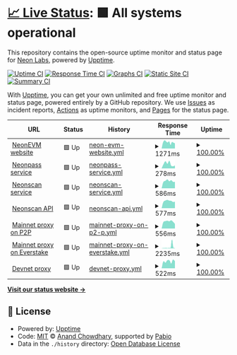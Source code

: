 # [📈 Live Status](https://status.neonevm.org): <!--live status--> **🟩 All systems operational**

This repository contains the open-source uptime monitor and status page for [Neon Labs](https://neon-labs.org/), powered by [Upptime](https://github.com/upptime/upptime).

[![Uptime CI](https://github.com/neonlabsorg/status/workflows/Uptime%20CI/badge.svg)](https://github.com/neonlabsorg/status/actions?query=workflow%3A%22Uptime+CI%22)
[![Response Time CI](https://github.com/neonlabsorg/status/workflows/Response%20Time%20CI/badge.svg)](https://github.com/neonlabsorg/status/actions?query=workflow%3A%22Response+Time+CI%22)
[![Graphs CI](https://github.com/neonlabsorg/status/workflows/Graphs%20CI/badge.svg)](https://github.com/neonlabsorg/status/actions?query=workflow%3A%22Graphs+CI%22)
[![Static Site CI](https://github.com/neonlabsorg/status/workflows/Static%20Site%20CI/badge.svg)](https://github.com/neonlabsorg/status/actions?query=workflow%3A%22Static+Site+CI%22)
[![Summary CI](https://github.com/neonlabsorg/status/workflows/Summary%20CI/badge.svg)](https://github.com/neonlabsorg/status/actions?query=workflow%3A%22Summary+CI%22)

With [Upptime](https://upptime.js.org), you can get your own unlimited and free uptime monitor and status page, powered entirely by a GitHub repository. We use [Issues](https://github.com/neonlabsorg/status/issues) as incident reports, [Actions](https://github.com/neonlabsorg/status/actions) as uptime monitors, and [Pages](https://status.neonevm.org) for the status page.

<!--start: status pages-->
<!-- This summary is generated by Upptime (https://github.com/upptime/upptime) -->
<!-- Do not edit this manually, your changes will be overwritten -->
<!-- prettier-ignore -->
| URL | Status | History | Response Time | Uptime |
| --- | ------ | ------- | ------------- | ------ |
| <img alt="" src="https://icons.duckduckgo.com/ip3/neonevm.org.ico" height="13"> [NeonEVM website](https://neonevm.org) | 🟩 Up | [neon-evm-website.yml](https://github.com/neonlabsorg/status/commits/HEAD/history/neon-evm-website.yml) | <details><summary><img alt="Response time graph" src="./graphs/neon-evm-website/response-time-week.png" height="20"> 1271ms</summary><br><a href="https://status.neonevm.org/history/neon-evm-website"><img alt="Response time 1297" src="https://img.shields.io/endpoint?url=https%3A%2F%2Fraw.githubusercontent.com%2Fneonlabsorg%2Fstatus%2FHEAD%2Fapi%2Fneon-evm-website%2Fresponse-time.json"></a><br><a href="https://status.neonevm.org/history/neon-evm-website"><img alt="24-hour response time 1554" src="https://img.shields.io/endpoint?url=https%3A%2F%2Fraw.githubusercontent.com%2Fneonlabsorg%2Fstatus%2FHEAD%2Fapi%2Fneon-evm-website%2Fresponse-time-day.json"></a><br><a href="https://status.neonevm.org/history/neon-evm-website"><img alt="7-day response time 1271" src="https://img.shields.io/endpoint?url=https%3A%2F%2Fraw.githubusercontent.com%2Fneonlabsorg%2Fstatus%2FHEAD%2Fapi%2Fneon-evm-website%2Fresponse-time-week.json"></a><br><a href="https://status.neonevm.org/history/neon-evm-website"><img alt="30-day response time 1297" src="https://img.shields.io/endpoint?url=https%3A%2F%2Fraw.githubusercontent.com%2Fneonlabsorg%2Fstatus%2FHEAD%2Fapi%2Fneon-evm-website%2Fresponse-time-month.json"></a><br><a href="https://status.neonevm.org/history/neon-evm-website"><img alt="1-year response time 1297" src="https://img.shields.io/endpoint?url=https%3A%2F%2Fraw.githubusercontent.com%2Fneonlabsorg%2Fstatus%2FHEAD%2Fapi%2Fneon-evm-website%2Fresponse-time-year.json"></a></details> | <details><summary><a href="https://status.neonevm.org/history/neon-evm-website">100.00%</a></summary><a href="https://status.neonevm.org/history/neon-evm-website"><img alt="All-time uptime 100.00%" src="https://img.shields.io/endpoint?url=https%3A%2F%2Fraw.githubusercontent.com%2Fneonlabsorg%2Fstatus%2FHEAD%2Fapi%2Fneon-evm-website%2Fuptime.json"></a><br><a href="https://status.neonevm.org/history/neon-evm-website"><img alt="24-hour uptime 100.00%" src="https://img.shields.io/endpoint?url=https%3A%2F%2Fraw.githubusercontent.com%2Fneonlabsorg%2Fstatus%2FHEAD%2Fapi%2Fneon-evm-website%2Fuptime-day.json"></a><br><a href="https://status.neonevm.org/history/neon-evm-website"><img alt="7-day uptime 100.00%" src="https://img.shields.io/endpoint?url=https%3A%2F%2Fraw.githubusercontent.com%2Fneonlabsorg%2Fstatus%2FHEAD%2Fapi%2Fneon-evm-website%2Fuptime-week.json"></a><br><a href="https://status.neonevm.org/history/neon-evm-website"><img alt="30-day uptime 100.00%" src="https://img.shields.io/endpoint?url=https%3A%2F%2Fraw.githubusercontent.com%2Fneonlabsorg%2Fstatus%2FHEAD%2Fapi%2Fneon-evm-website%2Fuptime-month.json"></a><br><a href="https://status.neonevm.org/history/neon-evm-website"><img alt="1-year uptime 100.00%" src="https://img.shields.io/endpoint?url=https%3A%2F%2Fraw.githubusercontent.com%2Fneonlabsorg%2Fstatus%2FHEAD%2Fapi%2Fneon-evm-website%2Fuptime-year.json"></a></details>
| <img alt="" src="https://icons.duckduckgo.com/ip3/neonpass.live.ico" height="13"> [Neonpass service](https://neonpass.live) | 🟩 Up | [neonpass-service.yml](https://github.com/neonlabsorg/status/commits/HEAD/history/neonpass-service.yml) | <details><summary><img alt="Response time graph" src="./graphs/neonpass-service/response-time-week.png" height="20"> 278ms</summary><br><a href="https://status.neonevm.org/history/neonpass-service"><img alt="Response time 269" src="https://img.shields.io/endpoint?url=https%3A%2F%2Fraw.githubusercontent.com%2Fneonlabsorg%2Fstatus%2FHEAD%2Fapi%2Fneonpass-service%2Fresponse-time.json"></a><br><a href="https://status.neonevm.org/history/neonpass-service"><img alt="24-hour response time 153" src="https://img.shields.io/endpoint?url=https%3A%2F%2Fraw.githubusercontent.com%2Fneonlabsorg%2Fstatus%2FHEAD%2Fapi%2Fneonpass-service%2Fresponse-time-day.json"></a><br><a href="https://status.neonevm.org/history/neonpass-service"><img alt="7-day response time 278" src="https://img.shields.io/endpoint?url=https%3A%2F%2Fraw.githubusercontent.com%2Fneonlabsorg%2Fstatus%2FHEAD%2Fapi%2Fneonpass-service%2Fresponse-time-week.json"></a><br><a href="https://status.neonevm.org/history/neonpass-service"><img alt="30-day response time 269" src="https://img.shields.io/endpoint?url=https%3A%2F%2Fraw.githubusercontent.com%2Fneonlabsorg%2Fstatus%2FHEAD%2Fapi%2Fneonpass-service%2Fresponse-time-month.json"></a><br><a href="https://status.neonevm.org/history/neonpass-service"><img alt="1-year response time 269" src="https://img.shields.io/endpoint?url=https%3A%2F%2Fraw.githubusercontent.com%2Fneonlabsorg%2Fstatus%2FHEAD%2Fapi%2Fneonpass-service%2Fresponse-time-year.json"></a></details> | <details><summary><a href="https://status.neonevm.org/history/neonpass-service">100.00%</a></summary><a href="https://status.neonevm.org/history/neonpass-service"><img alt="All-time uptime 100.00%" src="https://img.shields.io/endpoint?url=https%3A%2F%2Fraw.githubusercontent.com%2Fneonlabsorg%2Fstatus%2FHEAD%2Fapi%2Fneonpass-service%2Fuptime.json"></a><br><a href="https://status.neonevm.org/history/neonpass-service"><img alt="24-hour uptime 100.00%" src="https://img.shields.io/endpoint?url=https%3A%2F%2Fraw.githubusercontent.com%2Fneonlabsorg%2Fstatus%2FHEAD%2Fapi%2Fneonpass-service%2Fuptime-day.json"></a><br><a href="https://status.neonevm.org/history/neonpass-service"><img alt="7-day uptime 100.00%" src="https://img.shields.io/endpoint?url=https%3A%2F%2Fraw.githubusercontent.com%2Fneonlabsorg%2Fstatus%2FHEAD%2Fapi%2Fneonpass-service%2Fuptime-week.json"></a><br><a href="https://status.neonevm.org/history/neonpass-service"><img alt="30-day uptime 100.00%" src="https://img.shields.io/endpoint?url=https%3A%2F%2Fraw.githubusercontent.com%2Fneonlabsorg%2Fstatus%2FHEAD%2Fapi%2Fneonpass-service%2Fuptime-month.json"></a><br><a href="https://status.neonevm.org/history/neonpass-service"><img alt="1-year uptime 100.00%" src="https://img.shields.io/endpoint?url=https%3A%2F%2Fraw.githubusercontent.com%2Fneonlabsorg%2Fstatus%2FHEAD%2Fapi%2Fneonpass-service%2Fuptime-year.json"></a></details>
| <img alt="" src="https://icons.duckduckgo.com/ip3/neonscan.org.ico" height="13"> [Neonscan service](https://neonscan.org) | 🟩 Up | [neonscan-service.yml](https://github.com/neonlabsorg/status/commits/HEAD/history/neonscan-service.yml) | <details><summary><img alt="Response time graph" src="./graphs/neonscan-service/response-time-week.png" height="20"> 586ms</summary><br><a href="https://status.neonevm.org/history/neonscan-service"><img alt="Response time 586" src="https://img.shields.io/endpoint?url=https%3A%2F%2Fraw.githubusercontent.com%2Fneonlabsorg%2Fstatus%2FHEAD%2Fapi%2Fneonscan-service%2Fresponse-time.json"></a><br><a href="https://status.neonevm.org/history/neonscan-service"><img alt="24-hour response time 628" src="https://img.shields.io/endpoint?url=https%3A%2F%2Fraw.githubusercontent.com%2Fneonlabsorg%2Fstatus%2FHEAD%2Fapi%2Fneonscan-service%2Fresponse-time-day.json"></a><br><a href="https://status.neonevm.org/history/neonscan-service"><img alt="7-day response time 586" src="https://img.shields.io/endpoint?url=https%3A%2F%2Fraw.githubusercontent.com%2Fneonlabsorg%2Fstatus%2FHEAD%2Fapi%2Fneonscan-service%2Fresponse-time-week.json"></a><br><a href="https://status.neonevm.org/history/neonscan-service"><img alt="30-day response time 586" src="https://img.shields.io/endpoint?url=https%3A%2F%2Fraw.githubusercontent.com%2Fneonlabsorg%2Fstatus%2FHEAD%2Fapi%2Fneonscan-service%2Fresponse-time-month.json"></a><br><a href="https://status.neonevm.org/history/neonscan-service"><img alt="1-year response time 586" src="https://img.shields.io/endpoint?url=https%3A%2F%2Fraw.githubusercontent.com%2Fneonlabsorg%2Fstatus%2FHEAD%2Fapi%2Fneonscan-service%2Fresponse-time-year.json"></a></details> | <details><summary><a href="https://status.neonevm.org/history/neonscan-service">100.00%</a></summary><a href="https://status.neonevm.org/history/neonscan-service"><img alt="All-time uptime 100.00%" src="https://img.shields.io/endpoint?url=https%3A%2F%2Fraw.githubusercontent.com%2Fneonlabsorg%2Fstatus%2FHEAD%2Fapi%2Fneonscan-service%2Fuptime.json"></a><br><a href="https://status.neonevm.org/history/neonscan-service"><img alt="24-hour uptime 100.00%" src="https://img.shields.io/endpoint?url=https%3A%2F%2Fraw.githubusercontent.com%2Fneonlabsorg%2Fstatus%2FHEAD%2Fapi%2Fneonscan-service%2Fuptime-day.json"></a><br><a href="https://status.neonevm.org/history/neonscan-service"><img alt="7-day uptime 100.00%" src="https://img.shields.io/endpoint?url=https%3A%2F%2Fraw.githubusercontent.com%2Fneonlabsorg%2Fstatus%2FHEAD%2Fapi%2Fneonscan-service%2Fuptime-week.json"></a><br><a href="https://status.neonevm.org/history/neonscan-service"><img alt="30-day uptime 100.00%" src="https://img.shields.io/endpoint?url=https%3A%2F%2Fraw.githubusercontent.com%2Fneonlabsorg%2Fstatus%2FHEAD%2Fapi%2Fneonscan-service%2Fuptime-month.json"></a><br><a href="https://status.neonevm.org/history/neonscan-service"><img alt="1-year uptime 100.00%" src="https://img.shields.io/endpoint?url=https%3A%2F%2Fraw.githubusercontent.com%2Fneonlabsorg%2Fstatus%2FHEAD%2Fapi%2Fneonscan-service%2Fuptime-year.json"></a></details>
| <img alt="" src="https://icons.duckduckgo.com/ip3/api.neonscan.org.ico" height="13"> [Neonscan API](https://api.neonscan.org/block/lastest?offset=0&limit=1) | 🟩 Up | [neonscan-api.yml](https://github.com/neonlabsorg/status/commits/HEAD/history/neonscan-api.yml) | <details><summary><img alt="Response time graph" src="./graphs/neonscan-api/response-time-week.png" height="20"> 577ms</summary><br><a href="https://status.neonevm.org/history/neonscan-api"><img alt="Response time 585" src="https://img.shields.io/endpoint?url=https%3A%2F%2Fraw.githubusercontent.com%2Fneonlabsorg%2Fstatus%2FHEAD%2Fapi%2Fneonscan-api%2Fresponse-time.json"></a><br><a href="https://status.neonevm.org/history/neonscan-api"><img alt="24-hour response time 640" src="https://img.shields.io/endpoint?url=https%3A%2F%2Fraw.githubusercontent.com%2Fneonlabsorg%2Fstatus%2FHEAD%2Fapi%2Fneonscan-api%2Fresponse-time-day.json"></a><br><a href="https://status.neonevm.org/history/neonscan-api"><img alt="7-day response time 577" src="https://img.shields.io/endpoint?url=https%3A%2F%2Fraw.githubusercontent.com%2Fneonlabsorg%2Fstatus%2FHEAD%2Fapi%2Fneonscan-api%2Fresponse-time-week.json"></a><br><a href="https://status.neonevm.org/history/neonscan-api"><img alt="30-day response time 585" src="https://img.shields.io/endpoint?url=https%3A%2F%2Fraw.githubusercontent.com%2Fneonlabsorg%2Fstatus%2FHEAD%2Fapi%2Fneonscan-api%2Fresponse-time-month.json"></a><br><a href="https://status.neonevm.org/history/neonscan-api"><img alt="1-year response time 585" src="https://img.shields.io/endpoint?url=https%3A%2F%2Fraw.githubusercontent.com%2Fneonlabsorg%2Fstatus%2FHEAD%2Fapi%2Fneonscan-api%2Fresponse-time-year.json"></a></details> | <details><summary><a href="https://status.neonevm.org/history/neonscan-api">100.00%</a></summary><a href="https://status.neonevm.org/history/neonscan-api"><img alt="All-time uptime 100.00%" src="https://img.shields.io/endpoint?url=https%3A%2F%2Fraw.githubusercontent.com%2Fneonlabsorg%2Fstatus%2FHEAD%2Fapi%2Fneonscan-api%2Fuptime.json"></a><br><a href="https://status.neonevm.org/history/neonscan-api"><img alt="24-hour uptime 100.00%" src="https://img.shields.io/endpoint?url=https%3A%2F%2Fraw.githubusercontent.com%2Fneonlabsorg%2Fstatus%2FHEAD%2Fapi%2Fneonscan-api%2Fuptime-day.json"></a><br><a href="https://status.neonevm.org/history/neonscan-api"><img alt="7-day uptime 100.00%" src="https://img.shields.io/endpoint?url=https%3A%2F%2Fraw.githubusercontent.com%2Fneonlabsorg%2Fstatus%2FHEAD%2Fapi%2Fneonscan-api%2Fuptime-week.json"></a><br><a href="https://status.neonevm.org/history/neonscan-api"><img alt="30-day uptime 100.00%" src="https://img.shields.io/endpoint?url=https%3A%2F%2Fraw.githubusercontent.com%2Fneonlabsorg%2Fstatus%2FHEAD%2Fapi%2Fneonscan-api%2Fuptime-month.json"></a><br><a href="https://status.neonevm.org/history/neonscan-api"><img alt="1-year uptime 100.00%" src="https://img.shields.io/endpoint?url=https%3A%2F%2Fraw.githubusercontent.com%2Fneonlabsorg%2Fstatus%2FHEAD%2Fapi%2Fneonscan-api%2Fuptime-year.json"></a></details>
| <img alt="" src="https://icons.duckduckgo.com/ip3/p2p.org.ico" height="13"> [Mainnet proxy on P2P](https://neon-proxy-mainnet.solana.p2p.org) | 🟩 Up | [mainnet-proxy-on-p2-p.yml](https://github.com/neonlabsorg/status/commits/HEAD/history/mainnet-proxy-on-p2-p.yml) | <details><summary><img alt="Response time graph" src="./graphs/mainnet-proxy-on-p2-p/response-time-week.png" height="20"> 556ms</summary><br><a href="https://status.neonevm.org/history/mainnet-proxy-on-p2-p"><img alt="Response time 559" src="https://img.shields.io/endpoint?url=https%3A%2F%2Fraw.githubusercontent.com%2Fneonlabsorg%2Fstatus%2FHEAD%2Fapi%2Fmainnet-proxy-on-p2-p%2Fresponse-time.json"></a><br><a href="https://status.neonevm.org/history/mainnet-proxy-on-p2-p"><img alt="24-hour response time 627" src="https://img.shields.io/endpoint?url=https%3A%2F%2Fraw.githubusercontent.com%2Fneonlabsorg%2Fstatus%2FHEAD%2Fapi%2Fmainnet-proxy-on-p2-p%2Fresponse-time-day.json"></a><br><a href="https://status.neonevm.org/history/mainnet-proxy-on-p2-p"><img alt="7-day response time 556" src="https://img.shields.io/endpoint?url=https%3A%2F%2Fraw.githubusercontent.com%2Fneonlabsorg%2Fstatus%2FHEAD%2Fapi%2Fmainnet-proxy-on-p2-p%2Fresponse-time-week.json"></a><br><a href="https://status.neonevm.org/history/mainnet-proxy-on-p2-p"><img alt="30-day response time 559" src="https://img.shields.io/endpoint?url=https%3A%2F%2Fraw.githubusercontent.com%2Fneonlabsorg%2Fstatus%2FHEAD%2Fapi%2Fmainnet-proxy-on-p2-p%2Fresponse-time-month.json"></a><br><a href="https://status.neonevm.org/history/mainnet-proxy-on-p2-p"><img alt="1-year response time 559" src="https://img.shields.io/endpoint?url=https%3A%2F%2Fraw.githubusercontent.com%2Fneonlabsorg%2Fstatus%2FHEAD%2Fapi%2Fmainnet-proxy-on-p2-p%2Fresponse-time-year.json"></a></details> | <details><summary><a href="https://status.neonevm.org/history/mainnet-proxy-on-p2-p">100.00%</a></summary><a href="https://status.neonevm.org/history/mainnet-proxy-on-p2-p"><img alt="All-time uptime 100.00%" src="https://img.shields.io/endpoint?url=https%3A%2F%2Fraw.githubusercontent.com%2Fneonlabsorg%2Fstatus%2FHEAD%2Fapi%2Fmainnet-proxy-on-p2-p%2Fuptime.json"></a><br><a href="https://status.neonevm.org/history/mainnet-proxy-on-p2-p"><img alt="24-hour uptime 100.00%" src="https://img.shields.io/endpoint?url=https%3A%2F%2Fraw.githubusercontent.com%2Fneonlabsorg%2Fstatus%2FHEAD%2Fapi%2Fmainnet-proxy-on-p2-p%2Fuptime-day.json"></a><br><a href="https://status.neonevm.org/history/mainnet-proxy-on-p2-p"><img alt="7-day uptime 100.00%" src="https://img.shields.io/endpoint?url=https%3A%2F%2Fraw.githubusercontent.com%2Fneonlabsorg%2Fstatus%2FHEAD%2Fapi%2Fmainnet-proxy-on-p2-p%2Fuptime-week.json"></a><br><a href="https://status.neonevm.org/history/mainnet-proxy-on-p2-p"><img alt="30-day uptime 100.00%" src="https://img.shields.io/endpoint?url=https%3A%2F%2Fraw.githubusercontent.com%2Fneonlabsorg%2Fstatus%2FHEAD%2Fapi%2Fmainnet-proxy-on-p2-p%2Fuptime-month.json"></a><br><a href="https://status.neonevm.org/history/mainnet-proxy-on-p2-p"><img alt="1-year uptime 100.00%" src="https://img.shields.io/endpoint?url=https%3A%2F%2Fraw.githubusercontent.com%2Fneonlabsorg%2Fstatus%2FHEAD%2Fapi%2Fmainnet-proxy-on-p2-p%2Fuptime-year.json"></a></details>
| <img alt="" src="https://avatars.githubusercontent.com/u/49940420" height="13"> [Mainnet proxy on Everstake](https://neon-mainnet.everstake.one) | 🟩 Up | [mainnet-proxy-on-everstake.yml](https://github.com/neonlabsorg/status/commits/HEAD/history/mainnet-proxy-on-everstake.yml) | <details><summary><img alt="Response time graph" src="./graphs/mainnet-proxy-on-everstake/response-time-week.png" height="20"> 2235ms</summary><br><a href="https://status.neonevm.org/history/mainnet-proxy-on-everstake"><img alt="Response time 1720" src="https://img.shields.io/endpoint?url=https%3A%2F%2Fraw.githubusercontent.com%2Fneonlabsorg%2Fstatus%2FHEAD%2Fapi%2Fmainnet-proxy-on-everstake%2Fresponse-time.json"></a><br><a href="https://status.neonevm.org/history/mainnet-proxy-on-everstake"><img alt="24-hour response time 820" src="https://img.shields.io/endpoint?url=https%3A%2F%2Fraw.githubusercontent.com%2Fneonlabsorg%2Fstatus%2FHEAD%2Fapi%2Fmainnet-proxy-on-everstake%2Fresponse-time-day.json"></a><br><a href="https://status.neonevm.org/history/mainnet-proxy-on-everstake"><img alt="7-day response time 2235" src="https://img.shields.io/endpoint?url=https%3A%2F%2Fraw.githubusercontent.com%2Fneonlabsorg%2Fstatus%2FHEAD%2Fapi%2Fmainnet-proxy-on-everstake%2Fresponse-time-week.json"></a><br><a href="https://status.neonevm.org/history/mainnet-proxy-on-everstake"><img alt="30-day response time 1720" src="https://img.shields.io/endpoint?url=https%3A%2F%2Fraw.githubusercontent.com%2Fneonlabsorg%2Fstatus%2FHEAD%2Fapi%2Fmainnet-proxy-on-everstake%2Fresponse-time-month.json"></a><br><a href="https://status.neonevm.org/history/mainnet-proxy-on-everstake"><img alt="1-year response time 1720" src="https://img.shields.io/endpoint?url=https%3A%2F%2Fraw.githubusercontent.com%2Fneonlabsorg%2Fstatus%2FHEAD%2Fapi%2Fmainnet-proxy-on-everstake%2Fresponse-time-year.json"></a></details> | <details><summary><a href="https://status.neonevm.org/history/mainnet-proxy-on-everstake">100.00%</a></summary><a href="https://status.neonevm.org/history/mainnet-proxy-on-everstake"><img alt="All-time uptime 100.00%" src="https://img.shields.io/endpoint?url=https%3A%2F%2Fraw.githubusercontent.com%2Fneonlabsorg%2Fstatus%2FHEAD%2Fapi%2Fmainnet-proxy-on-everstake%2Fuptime.json"></a><br><a href="https://status.neonevm.org/history/mainnet-proxy-on-everstake"><img alt="24-hour uptime 100.00%" src="https://img.shields.io/endpoint?url=https%3A%2F%2Fraw.githubusercontent.com%2Fneonlabsorg%2Fstatus%2FHEAD%2Fapi%2Fmainnet-proxy-on-everstake%2Fuptime-day.json"></a><br><a href="https://status.neonevm.org/history/mainnet-proxy-on-everstake"><img alt="7-day uptime 100.00%" src="https://img.shields.io/endpoint?url=https%3A%2F%2Fraw.githubusercontent.com%2Fneonlabsorg%2Fstatus%2FHEAD%2Fapi%2Fmainnet-proxy-on-everstake%2Fuptime-week.json"></a><br><a href="https://status.neonevm.org/history/mainnet-proxy-on-everstake"><img alt="30-day uptime 100.00%" src="https://img.shields.io/endpoint?url=https%3A%2F%2Fraw.githubusercontent.com%2Fneonlabsorg%2Fstatus%2FHEAD%2Fapi%2Fmainnet-proxy-on-everstake%2Fuptime-month.json"></a><br><a href="https://status.neonevm.org/history/mainnet-proxy-on-everstake"><img alt="1-year uptime 100.00%" src="https://img.shields.io/endpoint?url=https%3A%2F%2Fraw.githubusercontent.com%2Fneonlabsorg%2Fstatus%2FHEAD%2Fapi%2Fmainnet-proxy-on-everstake%2Fuptime-year.json"></a></details>
| <img alt="" src="https://icons.duckduckgo.com/ip3/neonevm.org.ico" height="13"> [Devnet proxy](https://devnet.neonevm.org/solana) | 🟩 Up | [devnet-proxy.yml](https://github.com/neonlabsorg/status/commits/HEAD/history/devnet-proxy.yml) | <details><summary><img alt="Response time graph" src="./graphs/devnet-proxy/response-time-week.png" height="20"> 522ms</summary><br><a href="https://status.neonevm.org/history/devnet-proxy"><img alt="Response time 561" src="https://img.shields.io/endpoint?url=https%3A%2F%2Fraw.githubusercontent.com%2Fneonlabsorg%2Fstatus%2FHEAD%2Fapi%2Fdevnet-proxy%2Fresponse-time.json"></a><br><a href="https://status.neonevm.org/history/devnet-proxy"><img alt="24-hour response time 354" src="https://img.shields.io/endpoint?url=https%3A%2F%2Fraw.githubusercontent.com%2Fneonlabsorg%2Fstatus%2FHEAD%2Fapi%2Fdevnet-proxy%2Fresponse-time-day.json"></a><br><a href="https://status.neonevm.org/history/devnet-proxy"><img alt="7-day response time 522" src="https://img.shields.io/endpoint?url=https%3A%2F%2Fraw.githubusercontent.com%2Fneonlabsorg%2Fstatus%2FHEAD%2Fapi%2Fdevnet-proxy%2Fresponse-time-week.json"></a><br><a href="https://status.neonevm.org/history/devnet-proxy"><img alt="30-day response time 561" src="https://img.shields.io/endpoint?url=https%3A%2F%2Fraw.githubusercontent.com%2Fneonlabsorg%2Fstatus%2FHEAD%2Fapi%2Fdevnet-proxy%2Fresponse-time-month.json"></a><br><a href="https://status.neonevm.org/history/devnet-proxy"><img alt="1-year response time 561" src="https://img.shields.io/endpoint?url=https%3A%2F%2Fraw.githubusercontent.com%2Fneonlabsorg%2Fstatus%2FHEAD%2Fapi%2Fdevnet-proxy%2Fresponse-time-year.json"></a></details> | <details><summary><a href="https://status.neonevm.org/history/devnet-proxy">100.00%</a></summary><a href="https://status.neonevm.org/history/devnet-proxy"><img alt="All-time uptime 100.00%" src="https://img.shields.io/endpoint?url=https%3A%2F%2Fraw.githubusercontent.com%2Fneonlabsorg%2Fstatus%2FHEAD%2Fapi%2Fdevnet-proxy%2Fuptime.json"></a><br><a href="https://status.neonevm.org/history/devnet-proxy"><img alt="24-hour uptime 100.00%" src="https://img.shields.io/endpoint?url=https%3A%2F%2Fraw.githubusercontent.com%2Fneonlabsorg%2Fstatus%2FHEAD%2Fapi%2Fdevnet-proxy%2Fuptime-day.json"></a><br><a href="https://status.neonevm.org/history/devnet-proxy"><img alt="7-day uptime 100.00%" src="https://img.shields.io/endpoint?url=https%3A%2F%2Fraw.githubusercontent.com%2Fneonlabsorg%2Fstatus%2FHEAD%2Fapi%2Fdevnet-proxy%2Fuptime-week.json"></a><br><a href="https://status.neonevm.org/history/devnet-proxy"><img alt="30-day uptime 100.00%" src="https://img.shields.io/endpoint?url=https%3A%2F%2Fraw.githubusercontent.com%2Fneonlabsorg%2Fstatus%2FHEAD%2Fapi%2Fdevnet-proxy%2Fuptime-month.json"></a><br><a href="https://status.neonevm.org/history/devnet-proxy"><img alt="1-year uptime 100.00%" src="https://img.shields.io/endpoint?url=https%3A%2F%2Fraw.githubusercontent.com%2Fneonlabsorg%2Fstatus%2FHEAD%2Fapi%2Fdevnet-proxy%2Fuptime-year.json"></a></details>

<!--end: status pages-->

[**Visit our status website →**](https://status.neonevm.org)

## 📄 License

- Powered by: [Upptime](https://github.com/upptime/upptime)
- Code: [MIT](./LICENSE) © [Anand Chowdhary](https://anandchowdhary.com), supported by [Pabio](https://pabio.com)
- Data in the `./history` directory: [Open Database License](https://opendatacommons.org/licenses/odbl/1-0/)
